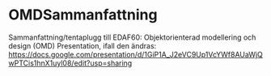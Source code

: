 # OMDSammanfattning
Sammanfattning/tentaplugg till EDAF60: Objektorienterad modellering och design (OMD)
Presentation, ifall den ändras: https://docs.google.com/presentation/d/1GiP1A_J2eVC9Up1VcYWf8AUaWjQwPTCis1hnX1uyl08/edit?usp=sharing
